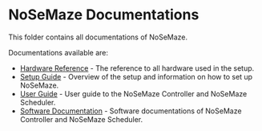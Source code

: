 # NoSeMaze Documentations

This folder contains all documentations of NoSeMaze.

Documentations available are:

- [Hardware Reference](./HardwareDocumentation/hardwareReference.md) - The reference to all hardware used in the setup.
- [Setup Guide](./.Guides/setupGuide.md) - Overview of the setup and information on how to set up NoSeMaze.
- [User Guide](./Guides/userGuide.md) - User guide to the NoSeMaze Controller and NoSeMaze Scheduler.
- [Software Documentation](./SoftwareDocumentation/softwareDocumentation.md) - Software documentations of NoSeMaze Controller and NoSeMaze Scheduler.
